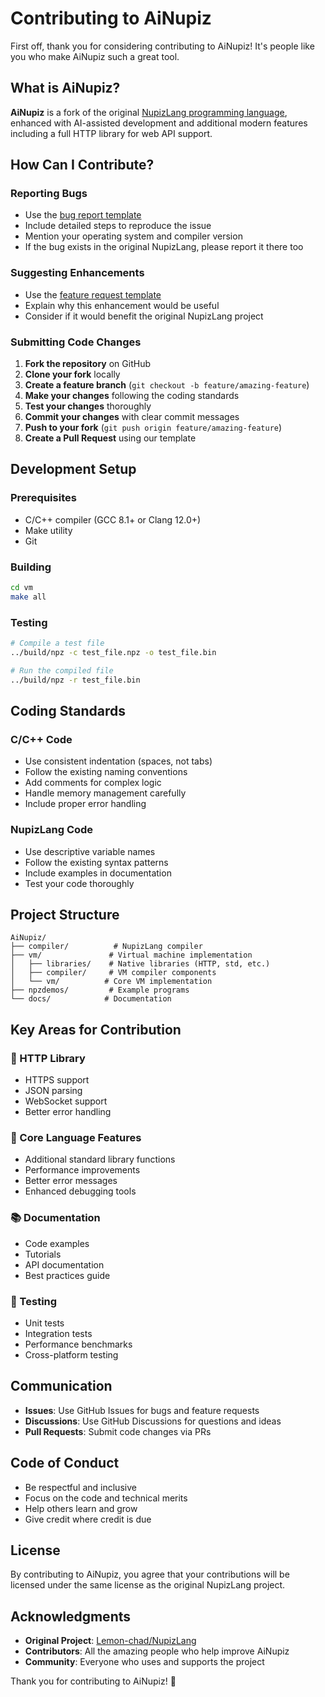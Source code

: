 # Contributing to AiNupiz

First off, thank you for considering contributing to AiNupiz! It's people like you who make AiNupiz such a great tool.

## What is AiNupiz?

**AiNupiz** is a fork of the original [NupizLang programming language](https://github.com/Lemon-chad/NupizLang), enhanced with AI-assisted development and additional modern features including a full HTTP library for web API support.

## How Can I Contribute?

### Reporting Bugs

- Use the [bug report template](.github/ISSUE_TEMPLATE/bug_report.md)
- Include detailed steps to reproduce the issue
- Mention your operating system and compiler version
- If the bug exists in the original NupizLang, please report it there too

### Suggesting Enhancements

- Use the [feature request template](.github/ISSUE_TEMPLATE/feature_request.md)
- Explain why this enhancement would be useful
- Consider if it would benefit the original NupizLang project

### Submitting Code Changes

1. **Fork the repository** on GitHub
2. **Clone your fork** locally
3. **Create a feature branch** (`git checkout -b feature/amazing-feature`)
4. **Make your changes** following the coding standards
5. **Test your changes** thoroughly
6. **Commit your changes** with clear commit messages
7. **Push to your fork** (`git push origin feature/amazing-feature`)
8. **Create a Pull Request** using our template

## Development Setup

### Prerequisites

- C/C++ compiler (GCC 8.1+ or Clang 12.0+)
- Make utility
- Git

### Building

```bash
cd vm
make all
```

### Testing

```bash
# Compile a test file
../build/npz -c test_file.npz -o test_file.bin

# Run the compiled file
../build/npz -r test_file.bin
```

## Coding Standards

### C/C++ Code

- Use consistent indentation (spaces, not tabs)
- Follow the existing naming conventions
- Add comments for complex logic
- Handle memory management carefully
- Include proper error handling

### NupizLang Code

- Use descriptive variable names
- Follow the existing syntax patterns
- Include examples in documentation
- Test your code thoroughly

## Project Structure

```
AiNupiz/
├── compiler/          # NupizLang compiler
├── vm/               # Virtual machine implementation
│   ├── libraries/    # Native libraries (HTTP, std, etc.)
│   ├── compiler/     # VM compiler components
│   └── vm/          # Core VM implementation
├── npzdemos/         # Example programs
└── docs/            # Documentation
```

## Key Areas for Contribution

### 🚀 HTTP Library
- HTTPS support
- JSON parsing
- WebSocket support
- Better error handling

### 🔧 Core Language Features
- Additional standard library functions
- Performance improvements
- Better error messages
- Enhanced debugging tools

### 📚 Documentation
- Code examples
- Tutorials
- API documentation
- Best practices guide

### 🧪 Testing
- Unit tests
- Integration tests
- Performance benchmarks
- Cross-platform testing

## Communication

- **Issues**: Use GitHub Issues for bugs and feature requests
- **Discussions**: Use GitHub Discussions for questions and ideas
- **Pull Requests**: Submit code changes via PRs

## Code of Conduct

- Be respectful and inclusive
- Focus on the code and technical merits
- Help others learn and grow
- Give credit where credit is due

## License

By contributing to AiNupiz, you agree that your contributions will be licensed under the same license as the original NupizLang project.

## Acknowledgments

- **Original Project**: [Lemon-chad/NupizLang](https://github.com/Lemon-chad/NupizLang)
- **Contributors**: All the amazing people who help improve AiNupiz
- **Community**: Everyone who uses and supports the project

Thank you for contributing to AiNupiz! 🚀
